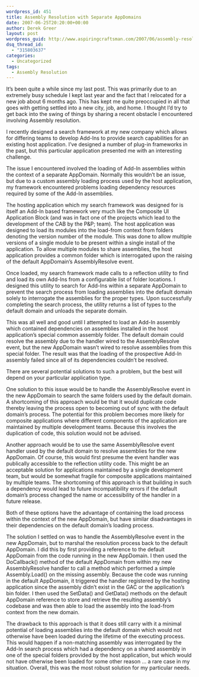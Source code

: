 ```yaml
---
wordpress_id: 451
title: Assembly Resolution with Separate AppDomains
date: 2007-06-25T20:20:00+00:00
author: Derek Greer
layout: post
wordpress_guid: http://www.aspiringcraftsman.com/2007/06/assembly-resolution-with-separate-appdomains/
dsq_thread_id:
  - "315803637"
categories:
  - Uncategorized
tags:
  - Assembly Resolution
---
```

It’s been quite a while since my last post. This was primarily due to an extremely busy schedule I kept last year and the fact that I relocated for a new job about 6 months ago. This has kept me quite preoccupied in all that goes with getting settled into a new city, job, and home. I thought I’d try to get back into the swing of things by sharing a recent obstacle I encountered involving Assembly resolution.

I recently designed a search framework at my new company which allows for differing teams to develop Add-Ins to provide search capabilities for an existing host application. I’ve designed a number of plug-in frameworks in the past, but this particular application presented me with an interesting challenge.

The issue I encountered involved the loading of Add-In assemblies within the context of a separate AppDomain. Normally this wouldn’t be an issue, but due to a custom assembly loading process used by the host application, my framework encountered problems loading dependency resources required by some of the Add-In assemblies.

The hosting application which my search framework was designed for is itself an Add-In based framework very much like the Composite UI Application Block (and was in fact one of the projects which lead to the development of the CAB by the P&P; team). The host application was designed to load its modules into the load-from context from folders denoting the version number of the module. This was done to allow multiple versions of a single module to be present within a single install of the application. To allow multiple modules to share assemblies, the host application provides a common folder which is interrogated upon the raising of the default AppDomain’s AssemblyResolve event.

Once loaded, my search framework made calls to a reflection utility to find and load its own Add-Ins from a configurable list of folder locations. I designed this utility to search for Add-Ins within a separate AppDomain to prevent the search process from loading assemblies into the default domain solely to interrogate the assemblies for the proper types. Upon successfully completing the search process, the utility returns a list of types to the default domain and unloads the separate domain.

This was all well and good until I attempted to load an Add-In assembly which contained dependencies on assemblies installed in the host application’s special common assembly folder. The default domain could resolve the assembly due to the handler wired to the AssemblyResolve event, but the new AppDomain wasn’t wired to resolve assemblies from this special folder. The result was that the loading of the prospective Add-In assembly failed since all of its dependencies couldn’t be resolved.

There are several potential solutions to such a problem, but the best will depend on your particular application type.

One solution to this issue would be to handle the AssemblyResolve event in the new AppDomain to search the same folders used by the default domain. A shortcoming of this approach would be that it would duplicate code thereby leaving the process open to becoming out of sync with the default domain’s process. The potential for this problem becomes more likely for composite applications where different components of the application are maintained by multiple development teams. Because this involves the duplication of code, this solution would not be advised.

Another approach would be to use the same AssemblyResolve event handler used by the default domain to resolve assemblies for the new AppDomain. Of course, this would first presume the event handler was publically accessible to the reflection utility code. This might be an acceptable solution for applications maintained by a single development team, but would be somewhat fragile for composite applications maintained by multiple teams. The shortcoming of this approach is that building in such a dependency would lead to future incompatibility errors if the default domain’s process changed the name or accessibility of the handler in a future release.

Both of these options have the advantage of containing the load process within the context of the new AppDomain, but have similar disadvantages in their dependencies on the default domain’s loading process.

The solution I settled on was to handle the AssemblyResolve event in the new AppDomain, but to marshal the resolution process back to the default AppDomain. I did this by first providing a reference to the default AppDomain from the code running in the new AppDomain. I then used the DoCallback() method of the default AppDomain from within my new AssemblyResolve handler to call a method which performed a simple Assembly.Load() on the missing assembly. Because the code was running in the default AppDomain, it triggered the handler registered by the hosting application since the assembly didn’t exist in the GAC or the application’s bin folder. I then used the SetData() and GetData() methods on the default AppDomain reference to store and retrieve the resulting assembly’s codebase and was then able to load the assembly into the load-from context from the new domain.

The drawback to this approach is that it does still carry with it a minimal potential of loading assemblies into the default domain which would not otherwise have been loaded during the lifetime of the executing process. This would happen if a non-matching assembly was interrogated by the Add-In search process which had a dependency on a shared assembly in one of the special folders provided by the host application, but which would not have otherwise been loaded for some other reason … a rare case in my situation. Overall, this was the most robust solution for my particular needs.
